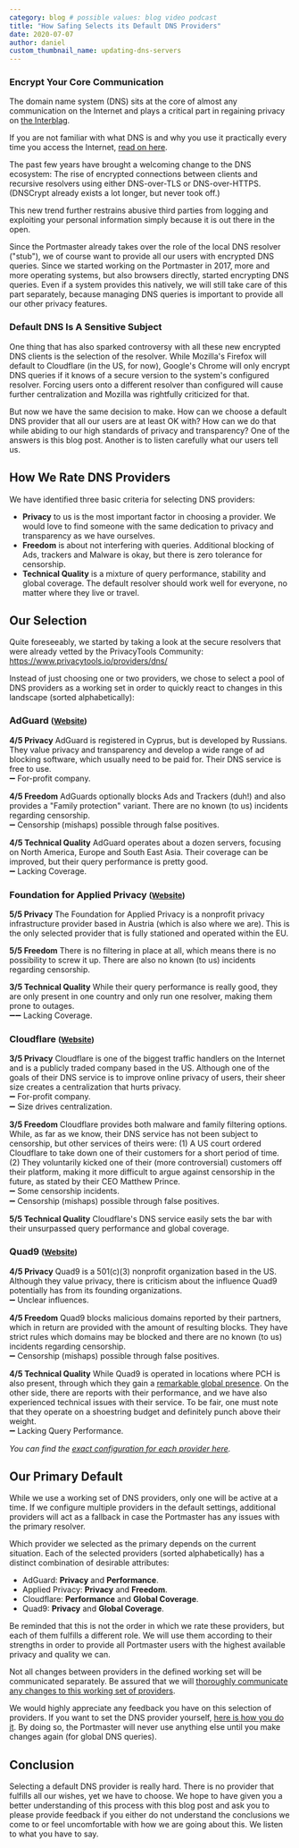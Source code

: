 ```yaml
---
category: blog # possible values: blog video podcast
title: "How Safing Selects its Default DNS Providers"
date: 2020-07-07
author: daniel
custom_thumbnail_name: updating-dns-servers
---
```


### Encrypt Your Core Communication

The domain name system (DNS) sits at the core of almost any communication on the Internet and plays a critical part in regaining privacy on [the Interblag](https://xkcd.com/181/).

If you are not familiar with what DNS is and why you use it practically every time you access the Internet, [read on here](https://www.cloudflare.com/learning/dns/what-is-dns/).

The past few years have brought a welcoming change to the DNS ecosystem: The rise of encrypted connections between clients and recursive resolvers using either DNS-over-TLS or DNS-over-HTTPS. (DNSCrypt already exists a lot longer, but never took off.)

This new trend further restrains abusive third parties from logging and exploiting your personal information simply because it is out there in the open.

Since the Portmaster already takes over the role of the local DNS resolver ("stub"), we of course want to provide all our users with encrypted DNS queries. Since we started working on the Portmaster in 2017, more and more operating systems, but also browsers directly, started encrypting DNS queries. Even if a system provides this natively, we will still take care of this part separately, because managing DNS queries is important to provide all our other privacy features.

### Default DNS Is A Sensitive Subject

One thing that has also sparked controversy with all these new encrypted DNS clients is the selection of the resolver. While Mozilla's Firefox will default to Cloudflare (in the US, for now), Google's Chrome will only encrypt DNS queries if it knows of a secure version to the system's configured resolver. Forcing users onto a different resolver than configured will cause further centralization and Mozilla was rightfully criticized for that.

But now we have the same decision to make. How can we choose a default DNS provider that all our users are at least OK with? How can we do that while abiding to our high standards of privacy and transparency? One of the answers is this blog post. Another is to listen carefully what our users tell us.

## How We Rate DNS Providers

We have identified three basic criteria for selecting DNS providers:

- __Privacy__ to us is the most important factor in choosing a provider. We would love to find someone with the same dedication to privacy and transparency as we have ourselves.
- __Freedom__ is about not interfering with queries. Additional blocking of Ads, trackers and Malware is okay, but there is zero tolerance for censorship.
- __Technical Quality__ is a mixture of query performance, stability and global coverage. The default resolver should work well for everyone, no matter where they live or travel.

## Our Selection

Quite foreseeably, we started by taking a look at the secure resolvers that were already vetted by the PrivacyTools Community: <https://www.privacytools.io/providers/dns/>

Instead of just choosing one or two providers, we chose to select a pool of DNS providers as a working set in order to quickly react to changes in this landscape (sorted alphabetically):

<h3>AdGuard <small>(<a href="https://adguard.com/en/adguard-dns/overview.html">Website</a>)</small></h3>

__4/5 Privacy__
AdGuard is registered in Cyprus, but is developed by Russians. They value privacy and transparency and develop a wide range of ad blocking software, which usually need to be paid for. Their DNS service is free to use.  
➖ For-profit company.

__4/5 Freedom__
AdGuards optionally blocks Ads and Trackers (duh!) and also provides a "Family protection" variant. There are no known (to us) incidents regarding censorship.  
➖ Censorship (mishaps) possible through false positives.

__4/5 Technical Quality__
AdGuard operates about a dozen servers, focusing on North America, Europe and South East Asia. Their coverage can be improved, but their query performance is pretty good.  
➖ Lacking Coverage.

<h3>Foundation for Applied Privacy <small>(<a href="https://applied-privacy.net/">Website</a>)</small></h3>

__5/5 Privacy__
The Foundation for Applied Privacy is a nonprofit privacy infrastructure provider based in Austria (which is also where we are). This is the only selected provider that is fully stationed and operated within the EU.

__5/5 Freedom__
There is no filtering in place at all, which means there is no possibility to screw it up. There are also no known (to us) incidents regarding censorship.

__3/5 Technical Quality__
While their query performance is really good, they are only present in one country and only run one resolver, making them prone to outages.  
➖➖ Lacking Coverage.

<h3>Cloudflare <small>(<a href="https://cloudflare.com/">Website</a>)</small></h3>

__3/5 Privacy__
Cloudflare is one of the biggest traffic handlers on the Internet and is a publicly traded company based in the US. Although one of the goals of their DNS service is to improve online privacy of users, their sheer size creates a centralization that hurts privacy.  
➖ For-profit company.  
➖ Size drives centralization.

__3/5 Freedom__
Cloudflare provides both malware and family filtering options. While, as far as we know, their DNS service has not been subject to censorship, but other services of theirs were: (1) A US court ordered Cloudflare to take down one of their customers for a short period of time. (2) They voluntarily kicked one of their (more controversial) customers off their platform, making it more difficult to argue against censorship in the future, as stated by their CEO Matthew Prince.  
➖ Some censorship incidents.  
➖ Censorship (mishaps) possible through false positives.

__5/5 Technical Quality__
Cloudflare's DNS service easily sets the bar with their unsurpassed query performance and global coverage.

<h3>Quad9 <small>(<a href="https://quad9.net/">Website</a>)</small></h3>

__4/5 Privacy__
Quad9 is a 501(c)(3) nonprofit organization based in the US. Although they value privacy, there is criticism about the influence Quad9 potentially has from its founding organizations.  
➖ Unclear influences.

__4/5 Freedom__
Quad9 blocks malicious domains reported by their partners, which in return are provided with the amount of resulting blocks. They have strict rules which domains may be blocked and there are no known (to us) incidents regarding censorship.  
➖ Censorship (mishaps) possible through false positives.

__4/5 Technical Quality__
While Quad9 is operated in locations where PCH is also present, through which they gain a [remarkable global presence](https://quad9.net/locations/). On the other side, there are reports with their performance, and we have also experienced technical issues with their service. To be fair, one must note that they operate on a shoestring budget and definitely punch above their weight.  
➖ Lacking Query Performance.

_You can find the [exact configuration for each provider here](https://github.com/safing/portmaster/wiki/DNS-Server-Settings)._

## Our Primary Default

While we use a working set of DNS providers, only one will be active at a time. If we configure multiple providers in the default settings, additional providers will act as a fallback in case the Portmaster has any issues with the primary resolver.

Which provider we selected as the primary depends on the current situation. Each of the selected providers (sorted alphabetically) has a distinct combination of desirable attributes:

- AdGuard: __Privacy__ and __Performance__.
- Applied Privacy: __Privacy__ and __Freedom__.
- Cloudflare: __Performance__ and __Global Coverage__.
- Quad9: __Privacy__ and __Global Coverage__.

Be reminded that this is not the order in which we rate these providers, but each of them fulfills a different role. We will use them according to their strengths in order to provide all Portmaster users with the highest available privacy and quality we can.

Not all changes between providers in the defined working set will be communicated separately. Be assured that we will [thoroughly communicate any changes to this working set of providers]().

We would highly appreciate any feedback you have on this selection of providers. If you want to set the DNS provider yourself, [here is how you do it](https://github.com/safing/portmaster/wiki/DNS-Server-Settings).
By doing so, the Portmaster will never use anything else until you make changes again (for global DNS queries).

## Conclusion

Selecting a default DNS provider is really hard. There is no provider that fulfills all our wishes, yet we have to choose. We hope to have given you a better understanding of this process with this blog post and ask you to please provide feedback if you either do not understand the conclusions we come to or feel uncomfortable with how we are going about this. We listen to what you have to say.
